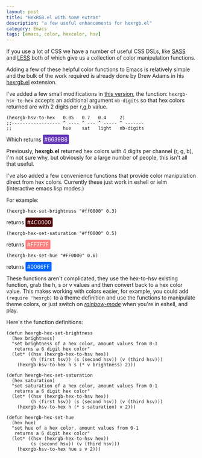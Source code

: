 ```yaml
---
layout: post
title: "HexRGB.el with some extras"
description: "a few useful enhancements for hexrgb.el"
category: Emacs
tags: [emacs, color, hexcolor, hsv]
---
```


If you use a lot of CSS we have a number of useful CSS DSLs, like
[SASS](http://sass-lang.com) and [LESS](http://lesscss.org) both of
which give us a collection of color manipulation functions. 

Adding a few of these helpful color functions to Emacs is relatively
simple and the bulk of the work required is already done by Drew Adams
in his [hexrgb.el](http://www.emacswiki.org/cgi-bin/wiki/hexrgb.el)
extension. 

I've added a few small modifications in
[this version](https://gist.github.com/3022890), the
function: `hexrgb-hsv-to-hex` accepts an additional argument
`nb-digits` so that hex colors returned are with 2 digits per r,g,b
value. 

    (hexrgb-hsv-to-hex   0.05   0.7   0.4     2) 
    ;;------------------ ^ ---- ^ --- ^ ----- ^ -------
    ;;                   hue    sat   light   nb-digits 
                                                 
Which returns <span style="color: white; background-color:#6639B8;
padding:4px; border-radius: 3px;">#6639B8</span>
                                                 
Previously, **hexrgb.el** returned hex colors with 4 digits per
channel (r, g, b), I'm not sure why, but obviously for a large number
of people, this isn't all that useful.

I've also added a few convenience functions that provide color
manipulation direct from hex colors. Currently these just work in
eshell or ielm (interactive emacs lisp modes.)

For example:

    (hexrgb-hex-set-brightness "#ff0000" 0.3)
    
returns <span style="color:white;background-color:#4C0000; padding:4px; border-radius: 3px;">#4C0000</span>

    (hexrgb-hex-set-saturation "#ff0000" 0.5)

returns <span style="color:white;background-color:#FF7F7F; padding:4px; border-radius: 3px;">#FF7F7F</span>
     
    (hexrgb-hex-set-hue "#FF0000" 0.6)

returns <span style="color:white;background-color:#0066FF; padding:4px; border-radius: 3px;">#0066FF</span>

These functions aren't complicated, they use the hex-to-hsv existing
function, grab the h, s or v values and then convert back to a hex
color value.  This makes working with colors easier, for example, you
could add `(require 'hexrgb)` to a theme definition and use the
functions to manipulate theme colors, or just switch on
[*rainbow-mode*](https://github.com/emacsmirror/rainbow-mode) when
you're in eshell, and play.

Here's the function definitions:

    (defun hexrgb-hex-set-brightness
      (hex brightness)
      "set brightness of a hex color, amount values from 0-1
       returns a 6 digit hex color"
      (let* ((hsv (hexrgb-hex-to-hsv hex))
             (h (first hsv)) (s (second hsv)) (v (third hsv)))
        (hexrgb-hsv-to-hex h s (* v brightness) 2)))
     
    (defun hexrgb-hex-set-saturation
      (hex saturation)
      "set saturation of a hex color, amount values from 0-1
       returns a 6 digit hex color"
      (let* ((hsv (hexrgb-hex-to-hsv hex))
             (h (first hsv)) (s (second hsv)) (v (third hsv)))
        (hexrgb-hsv-to-hex h (* s saturation) v 2)))
     
    (defun hexrgb-hex-set-hue
      (hex hue)
      "set hue of a hex color, amount values from 0-1
       returns a 6 digit hex color"
      (let* ((hsv (hexrgb-hex-to-hsv hex))
             (s (second hsv)) (v (third hsv)))
        (hexrgb-hsv-to-hex hue s v 2)))
     



